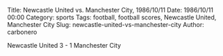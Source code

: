 Title: Newcastle United vs. Manchester City, 1986/10/11
Date: 1986/10/11 00:00
Category: sports
Tags: football, football scores, Newcastle United, Manchester City
Slug: newcastle-united-vs-manchester-city
Author: carbonero


Newcastle United 3 - 1 Manchester City
